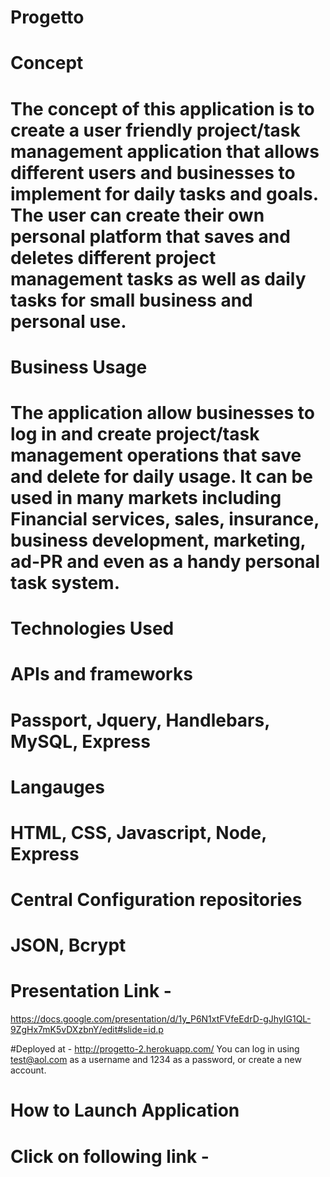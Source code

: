 # Progetto


# Concept
# The concept of this application is to create a user friendly project/task management application that allows different users and businesses to implement for daily tasks and goals. The user can create their own personal platform that saves and deletes different project management tasks as well as daily tasks for small business and personal use. 


# Business Usage
# The application allow businesses to log in and create project/task management operations that save and delete for daily usage. It can be used in many markets including Financial services, sales, insurance, business development, marketing, ad-PR and even as a handy personal task system. 

# Technologies Used
# APIs and frameworks 
# Passport, Jquery, Handlebars, MySQL, Express

# Langauges 
# HTML, CSS, Javascript, Node, Express

# Central Configuration repositories 
# JSON, Bcrypt

# Presentation Link -
https://docs.google.com/presentation/d/1y_P6N1xtFVfeEdrD-gJhyIG1QL-9ZgHx7mK5vDXzbnY/edit#slide=id.p

#Deployed at - http://progetto-2.herokuapp.com/
You can log in using test@aol.com as a username and 1234 as a password, or create a new account.

# How to Launch Application
# Click on following link -
